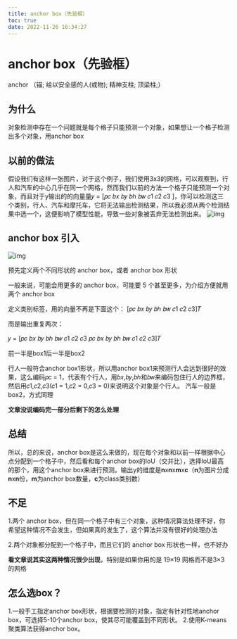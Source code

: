 ```yaml
---
title: anchor box（先验框）
toc: true
date: 2022-11-26 16:34:27
---
```

# anchor box（先验框）

anchor （锚; 给以安全感的人(或物); 精神支柱; 顶梁柱;）

## 为什么

对象检测中存在一个问题就是每个格子只能预测一个对象，如果想让一个格子检测出多个对象，用anchor box

## 以前的做法

假设我们有这样一张图片，对于这个例子，我们使用3x3的网格，可以观察到，行人和汽车的中心几乎在同一个网格，然而我们以前的方法一个格子只能预测一个对象，而且对于y输出的的向量量𝑦 = [𝑝𝑐 𝑏𝑥 𝑏𝑦 𝑏ℎ 𝑏𝑤 𝑐1 𝑐2 𝑐3 ]，你可以检测这三个类别，行人、汽车和摩托车，它将无法输出检测结果，所以我必须从两个检测结果中选一个，这便影响了模型性能，导致一些对象被丢弃无法检测出来。
![img](https://img-blog.csdnimg.cn/20200208232504699.png?x-oss-process=image/watermark,type_ZmFuZ3poZW5naGVpdGk,shadow_10,text_aHR0cHM6Ly9ibG9nLmNzZG4ubmV0L3dlaXhpbl80NDYyMzYzNw==,size_16,color_FFFFFF,t_70)

## anchor box 引入

![img](https://img-blog.csdnimg.cn/2020020823275943.png)

预先定义两个不同形状的 anchor box，或者 anchor box 形状

一般来说，可能会用更多的 anchor box，可能要 5 个甚至更多，为介绍方便就用两个 anchor box

定义类别标签，用的向量不再是下面这个：
[𝑝𝑐 𝑏𝑥 𝑏𝑦 𝑏ℎ 𝑏𝑤 𝑐1 𝑐2 𝑐3]𝑇

而是输出重复两次：

𝑦 = [𝑝𝑐 𝑏𝑥 𝑏𝑦 𝑏ℎ 𝑏𝑤 𝑐1 𝑐2 𝑐3 𝑝𝑐 𝑏𝑥 𝑏𝑦 𝑏ℎ 𝑏𝑤 𝑐1 𝑐2 𝑐3]𝑇

前一半是box1后一半是box2

行人一般符合anchor box1形状，所以用anchor box1来预测行人会达到很好的效果，这么编码𝑝𝑐 = 1，代表有个行人，用𝑏𝑥,𝑏𝑦,𝑏ℎ和𝑏𝑤来编码包住行人的边界框，然后用𝑐1,𝑐2,𝑐3(𝑐1 = 1,𝑐2 = 0,𝑐3 = 0)来说明这个对象是个行人。
汽车一般是box2，方式同理

**文章没说编码完一部分后剩下的怎么处理**

## 总结

所以，总的来说，anchor box是这么来做的，现在每个对象和以前一样根据中心点分配到一个格子中，然后看和每个anchor box的IoU（交并比），选择IoU最高的那个，用这个anchor box来进行预测。输出y的维度是**n**x**n**x**m**x**c**（**n**为图片分成**n**x**n**份，**m**为anchor box数量，**c**为class类别数）

## 不足

1.两个 anchor box，但在同一个格子中有三个对象，这种情况算法处理不好，你希望这种情况不会发生，但如果真的发生了，这个算法并没有很好的处理办法

2.两个对象都分配到一个格子中，而且它们的 anchor box 形状也一样，也不好办

**看文章说其实这两种情况很少出现**，特别是如果你用的是 19×19 网格而不是3×3 的网格

## 怎么选box？

1.一般手工指定anchor box形状，根据要检测的对象，指定有针对性地anchor box，可选择5-10个anchor box，使其尽可能覆盖到不同形状。
2.使用K-means聚类算法获得anchor box。